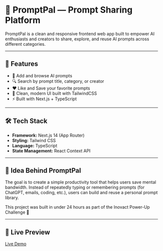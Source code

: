 # 🚀 PromptPal — Prompt Sharing Platform

PromptPal is a clean and responsive frontend web app built to empower AI enthusiasts and creators to share, explore, and reuse AI prompts across different categories.

---

## 🌟 Features

- 📝 Add and browse AI prompts
- 🔍 Search by prompt title, category, or creator
- ❤️ Like and Save your favorite prompts
- 🎨 Clean, modern UI built with TailwindCSS
- ⚡ Built with Next.js + TypeScript

---

## 🛠 Tech Stack

- **Framework:** Next.js 14 (App Router)
- **Styling:** Tailwind CSS
- **Language:** TypeScript
- **State Management:** React Context API

---

## 🧠 Idea Behind PromptPal

The goal is to create a simple productivity tool that helps users save mental bandwidth. Instead of repeatedly typing or remembering prompts (for ChatGPT, emails, coding, etc.), users can build and reuse a personal prompt library.

This project was built in under 24 hours as part of the Inovact Power-Up Challenge 🚀

---

## 🚀 Live Preview

[Live Demo](https://promptpalpro.netlify.app)

